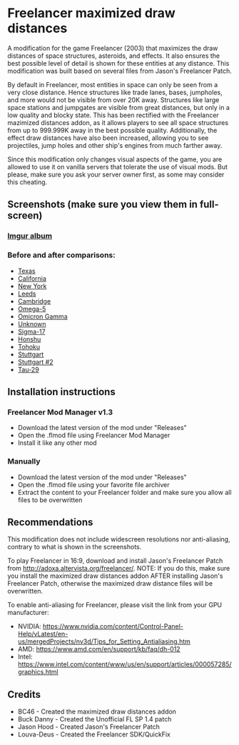 # Freelancer maximized draw distances
A modification for the game Freelancer (2003) that maximizes the draw distances of space structures, asteroids, and effects. It also ensures the best possible level of detail is shown for these entities at any distance. This modification was built based on several files from Jason's Freelancer Patch.

By default in Freelancer, most entities in space can only be seen from a very close distance. Hence structures like trade lanes, bases, jumpholes, and more would not be visible from over 20K away. Structures like large space stations and jumpgates are visible from great distances, but only in a low quality and blocky state. This has been rectified with the Freelancer mazimized distances addon, as it allows players to see all space structures from up to 999.999K away in the best possible quality. Additionally, the effect draw distances have also been increased, allowing you to see projectiles, jump holes and other ship's engines from much farther away.

Since this modification only changes visual aspects of the game, you are allowed to use it on vanilla servers that tolerate the use of visual mods. But please, make sure you ask your server owner first, as some may consider this cheating.


## Screenshots (make sure you view them in full-screen)
### [Imgur album](https://imgur.com/a/QBIFulQ)

### Before and after comparisons:
* [Texas](https://imgsli.com/NTk2MTI)
* [California](https://imgsli.com/NTk1OTM)
* [New York](https://imgsli.com/NTk1OTc)
* [Leeds](https://imgsli.com/NTk1OTg)
* [Cambridge](https://imgsli.com/NTk1OTk)
* [Omega-5](https://imgsli.com/NTk2MDA)
* [Omicron Gamma](https://imgsli.com/NTk2MDI)
* [Unknown](https://imgsli.com/NTk2MDM)
* [Sigma-17](https://imgsli.com/NTk2MDQ)
* [Honshu](https://imgsli.com/NTk2MDU)
* [Tohoku](https://imgsli.com/NTk2MDY)
* [Stuttgart](https://imgsli.com/NTk2MDc)
* [Stuttgart #2](https://imgsli.com/NTk2MTE)
* [Tau-29](https://imgsli.com/NTk2MTA)


## Installation instructions
### Freelancer Mod Manager v1.3
* Download the latest version of the mod under "Releases"
* Open the .flmod file using Freelancer Mod Manager
* Install it like any other mod

### Manually
* Download the latest version of the mod under "Releases"
* Open the .flmod file using your favorite file archiver
* Extract the content to your Freelancer folder and make sure you allow all files to be overwritten


## Recommendations 
This modification does not include widescreen resolutions nor anti-aliasing, contrary to what is shown in the screenshots.

To play Freelancer in 16:9, download and install Jason's Freelancer Patch from http://adoxa.altervista.org/freelancer/. NOTE: If you do this, make sure you install the maximized draw distances addon AFTER installing Jason's Freelancer Patch, otherwise the maximized draw distance files will be overwritten.

To enable anti-aliasing for Freelancer, please visit the link from your GPU manufacturer:
* NVIDIA: https://www.nvidia.com/content/Control-Panel-Help/vLatest/en-us/mergedProjects/nv3d/Tips_for_Setting_Antialiasing.htm
* AMD: https://www.amd.com/en/support/kb/faq/dh-012
* Intel: https://www.intel.com/content/www/us/en/support/articles/000057285/graphics.html


## Credits
* BC46 - Created the maximized draw distances addon
* Buck Danny - Created the Unofficial FL SP 1.4 patch
* Jason Hood - Created Jason's Freelancer Patch
* Louva-Deus - Created the Freelancer SDK/QuickFix
